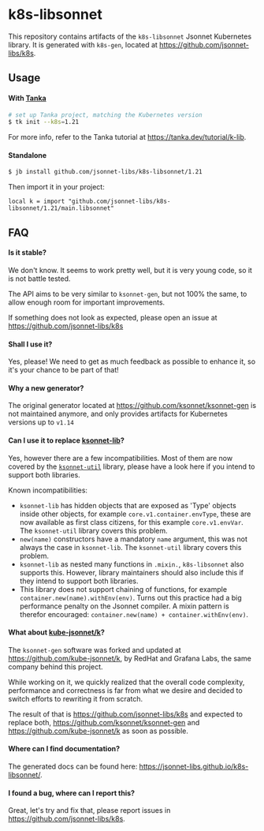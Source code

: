 # k8s-libsonnet

This repository contains artifacts of the `k8s-libsonnet` Jsonnet Kubernetes library.
It is generated with `k8s-gen`, located at https://github.com/jsonnet-libs/k8s.

## Usage

#### With [Tanka](https://tanka.dev)

```bash
# set up Tanka project, matching the Kubernetes version
$ tk init --k8s=1.21
```

For more info, refer to the Tanka tutorial at https://tanka.dev/tutorial/k-lib.

#### Standalone

```bash
$ jb install github.com/jsonnet-libs/k8s-libsonnet/1.21
```

Then import it in your project:

```jsonnet
local k = import "github.com/jsonnet-libs/k8s-libsonnet/1.21/main.libsonnet"
```

## FAQ

#### Is it stable?

We don't know. It seems to work pretty well, but it is very young code, so it is
not battle tested.

The API aims to be very similar to `ksonnet-gen`, but not 100% the same, to
allow enough room for important improvements.

If something does not look as expected, please open an issue at
https://github.com/jsonnet-libs/k8s

#### Shall I use it?

Yes, please! We need to get as much feedback as possible to enhance it, so it's
your chance to be part of that!

#### Why a new generator?

The original generator located at https://github.com/ksonnet/ksonnet-gen is not
maintained anymore, and only provides artifacts for Kubernetes versions up to
`v1.14`

#### Can I use it to replace [ksonnet-lib](https://github.com/ksonnet/ksonnet-lib)?

Yes, however there are a few incompatibilities. Most of them are now covered by the
[`ksonnet-util`](https://github.com/grafana/jsonnet-libs/blob/master/ksonnet-util/)
library, please have a look here if you intend to support both libraries.

Known incompatibilities:

* `ksonnet-lib` has hidden objects that are exposed as 'Type' objects inside
    other objects, for example `core.v1.container.envType`, these are now
    available as first class citizens, for this example `core.v1.envVar`. The
    `ksonnet-util` library covers this problem.
* `new(name)` constructors have a mandatory `name` argument, this was not always
    the case in `ksonnet-lib`. The `ksonnet-util` library covers this problem.
* `ksonnet-lib` as nested many functions in `.mixin.`, `k8s-libsonnet` also supports
    this. However, library maintainers should also include this if they intend
    to support both libraries.
* This library does not support chaining of functions, for example
    `container.new(name).withEnv(env)`. Turns out this practice had a big
    performance penalty on the Jsonnet compiler. A mixin pattern is therefor
    encouraged: `container.new(name) + container.withEnv(env)`.

#### What about [kube-jsonnet/k](https://github.com/kube-jsonnet/k)?

The `ksonnet-gen` software was forked and updated at
https://github.com/kube-jsonnet/k, by RedHat and Grafana Labs, the same company
behind this project.

While working on it, we quickly realized that the overall code complexity,
performance and correctness is far from what we desire and decided to switch
efforts to rewriting it from scratch.

The result of that is https://github.com/jsonnet-libs/k8s and expected to
replace both, https://github.com/ksonnet/ksonnet-gen and
https://github.com/kube-jsonnet/k as soon as possible.

#### Where can I find documentation?

The generated docs can be found here: https://jsonnet-libs.github.io/k8s-libsonnet/.

#### I found a bug, where can I report this?

Great, let's try and fix that, please report issues in https://github.com/jsonnet-libs/k8s.
